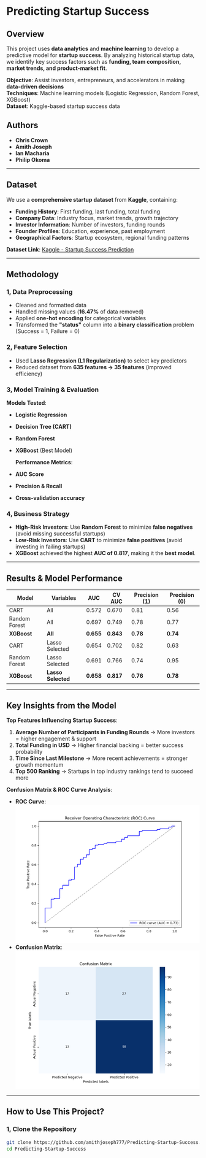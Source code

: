 # Predicting Startup Success

## Overview
This project uses **data analytics** and **machine learning** to develop a predictive model for **startup success**. By analyzing historical startup data, we identify key success factors such as **funding, team composition, market trends, and product-market fit**. 

  **Objective**: Assist investors, entrepreneurs, and accelerators in making **data-driven decisions**  
  **Techniques**: Machine learning models (Logistic Regression, Random Forest, XGBoost)  
  **Dataset**: Kaggle-based startup success data  

## Authors
- **Chris Crown**
- **Amith Joseph**
- **Ian Macharia**
- **Philip Okoma**

---

## Dataset
We use a **comprehensive startup dataset** from **Kaggle**, containing:
- **Funding History**: First funding, last funding, total funding
- **Company Data**: Industry focus, market trends, growth trajectory
- **Investor Information**: Number of investors, funding rounds
- **Founder Profiles**: Education, experience, past employment
- **Geographical Factors**: Startup ecosystem, regional funding patterns

 **Dataset Link**: [Kaggle - Startup Success Prediction](https://www.kaggle.com/datasets/manishkc06/startup-success-prediction)

---

##  Methodology
### **1, Data Preprocessing**
- Cleaned and formatted data
- Handled missing values (**16.47%** of data removed)
- Applied **one-hot encoding** for categorical variables
- Transformed the **"status"** column into a **binary classification** problem (Success = 1, Failure = 0)

### **2, Feature Selection**
- Used **Lasso Regression (L1 Regularization)** to select key predictors
- Reduced dataset from **635 features → 35 features** (improved efficiency)

### **3, Model Training & Evaluation**
  **Models Tested**:
- **Logistic Regression**
- **Decision Tree (CART)**
- **Random Forest**
- **XGBoost** (Best Model)

  **Performance Metrics**:
- **AUC Score**
- **Precision & Recall**
- **Cross-validation accuracy**

### **4, Business Strategy**
- **High-Risk Investors**: Use **Random Forest** to minimize **false negatives** (avoid missing successful startups)
- **Low-Risk Investors**: Use **CART** to minimize **false positives** (avoid investing in failing startups)
- **XGBoost** achieved the highest **AUC of 0.817**, making it the **best model**.

---

##   Results & Model Performance
| Model | Variables | AUC | CV AUC | Precision (1) | Precision (0) |
|--------|------------|------|--------|---------------|---------------|
| CART | All | 0.572 | 0.670 | 0.81 | 0.56 |
| Random Forest | All | 0.697 | 0.749 | 0.78 | 0.77 |
| **XGBoost** | **All** | **0.655** | **0.843** | **0.78** | **0.74** |
| CART | Lasso Selected | 0.654 | 0.702 | 0.82 | 0.63 |
| Random Forest | Lasso Selected | 0.691 | 0.766 | 0.74 | 0.95 |
| **XGBoost** | **Lasso Selected** | **0.658** | **0.817** | **0.76** | **0.78** |

---

##   Key Insights from the Model
  **Top Features Influencing Startup Success**:
1. **Average Number of Participants in Funding Rounds** → More investors = higher engagement & support  
2. **Total Funding in USD** → Higher financial backing = better success probability  
3. **Time Since Last Milestone** → More recent achievements = stronger growth momentum  
4. **Top 500 Ranking** → Startups in top industry rankings tend to succeed more  

  **Confusion Matrix & ROC Curve Analysis**:
- **ROC Curve**:  
  ![ROC Curve](Log_rec_ROC.png)
- **Confusion Matrix**:  
  ![Confusion Matrix](Log_reg_CM.png)

---

##   How to Use This Project?
### **1, Clone the Repository**
```bash
git clone https://github.com/amithjoseph777/Predicting-Startup-Success.git
cd Predicting-Startup-Success
